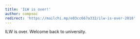 ```yaml
---
title: 'ILW is over!'
author: compsoc
redirect: 'https://mailchi.mp/e03cc667a332/ilw-is-over-2018'
---
```


ILW is over. Welcome back to university.
